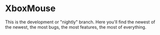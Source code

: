 XboxMouse
=========

This is the development or "nightly" branch. 
Here you'll find the newest of the newest, the most bugs, the most features, the most of everything.
